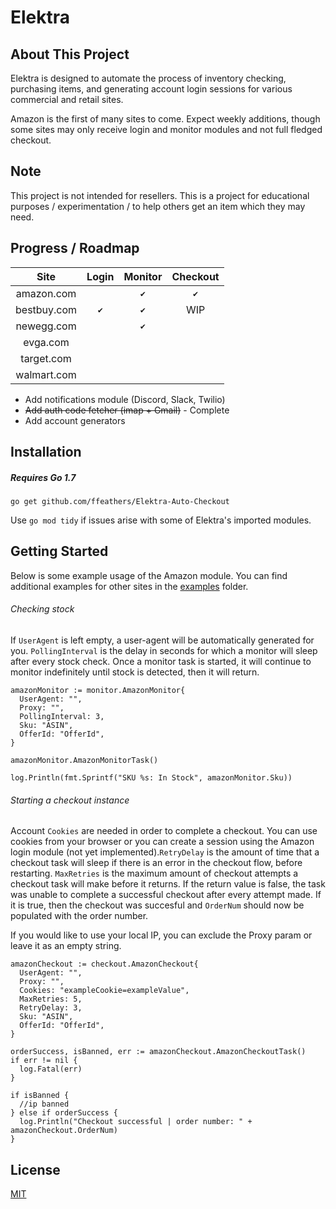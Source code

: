 # Elektra
## About This Project
Elektra is designed to automate the process of inventory checking, purchasing items, and generating account login sessions for various commercial and retail sites.

Amazon is the first of many sites to come. Expect weekly additions, though some sites may only receive login and monitor modules and not full fledged checkout.

## Note
This project is not intended for resellers. This is a project for educational purposes / experimentation / to help others get an item which they may need.

## Progress / Roadmap

| **Site** | **Login** | **Monitor** | **Checkout** |
|:---:|:---:|:---:|:---:|
| amazon.com | |`✔`|`✔`|
| bestbuy.com |`✔`|`✔`| WIP |
| newegg.com ||`✔`| |
| evga.com ||| |
| target.com | | ||
| walmart.com || | |

* Add notifications module (Discord, Slack, Twilio)
* ~~Add auth code fetcher (imap + Gmail)~~ - Complete
* Add account generators

## Installation
##### Requires Go 1.7
``go get github.com/ffeathers/Elektra-Auto-Checkout``

Use ``go mod tidy`` if issues arise with some of Elektra's imported modules.

## Getting Started
Below is some example usage of the Amazon module. You can find additional examples for other sites in the [examples](https://github.com/ffeathers/Elektra-Auto-Checkout/tree/main/examples) folder.

###### Checking stock
If ``UserAgent`` is left empty, a user-agent will be automatically generated for you. ``PollingInterval`` is the delay in seconds for which a monitor will sleep after every stock check. Once a monitor task is started, it will continue to monitor indefinitely until stock is detected, then it will return.

```  
amazonMonitor := monitor.AmazonMonitor{
  UserAgent: "", 
  Proxy: "",
  PollingInterval: 3,
  Sku: "ASIN",
  OfferId: "OfferId",
}
  
amazonMonitor.AmazonMonitorTask() 
  
log.Println(fmt.Sprintf("SKU %s: In Stock", amazonMonitor.Sku))
```
###### Starting a checkout instance
Account ``Cookies`` are needed in order to complete a checkout. You can use cookies from your browser or you can create a session using the Amazon login module (not yet implemented).``RetryDelay`` is the amount of time that a checkout task will sleep if there is an error in the checkout flow, before restarting. ``MaxRetries`` is the maximum amount of checkout attempts a checkout task will make before it returns. If the return value is false, the task was unable to complete a successful checkout after every attempt made. If it is true, then the checkout was succesful and ``OrderNum`` should now be populated with the order number. 

If you would like to use your local IP, you can exclude the Proxy param or leave it as an empty string. 

```
amazonCheckout := checkout.AmazonCheckout{
  UserAgent: "",
  Proxy: "",
  Cookies: "exampleCookie=exampleValue",
  MaxRetries: 5,
  RetryDelay: 3,
  Sku: "ASIN",
  OfferId: "OfferId",
}
  
orderSuccess, isBanned, err := amazonCheckout.AmazonCheckoutTask() 
if err != nil {
  log.Fatal(err)
}

if isBanned {
  //ip banned
} else if orderSuccess {
  log.Println("Checkout successful | order number: " + amazonCheckout.OrderNum)
}
```

## License
[MIT](https://choosealicense.com/licenses/mit)
